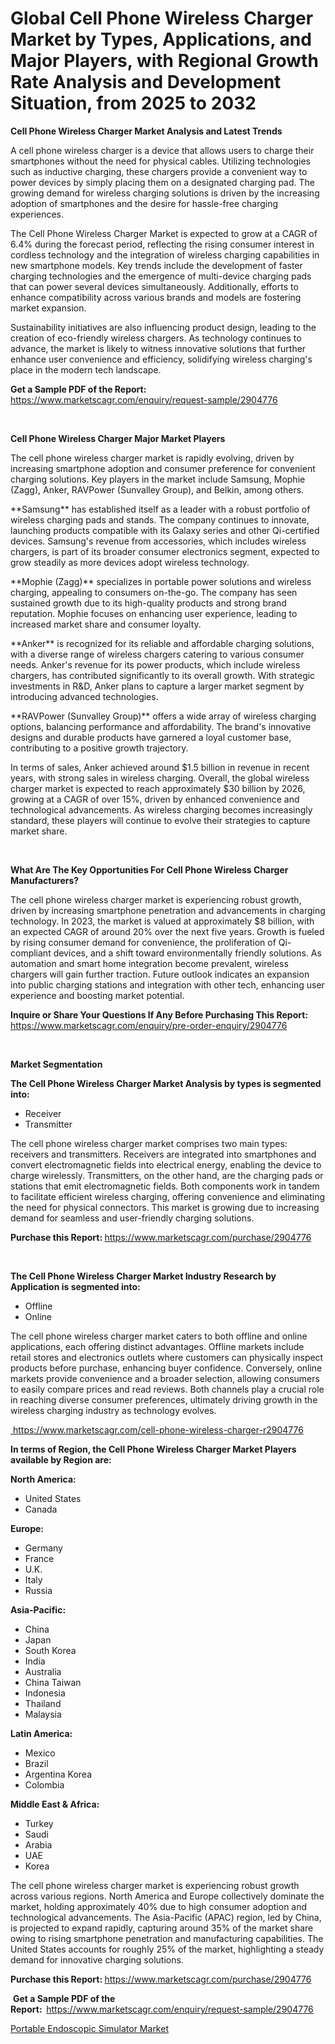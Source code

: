 <p><h1>Global Cell Phone Wireless Charger Market by Types, Applications, and Major Players, with Regional Growth Rate Analysis and Development Situation, from 2025 to 2032</h1></p><p><strong>Cell Phone Wireless Charger Market Analysis and Latest Trends</strong></p>
<p><p>A cell phone wireless charger is a device that allows users to charge their smartphones without the need for physical cables. Utilizing technologies such as inductive charging, these chargers provide a convenient way to power devices by simply placing them on a designated charging pad. The growing demand for wireless charging solutions is driven by the increasing adoption of smartphones and the desire for hassle-free charging experiences.</p><p>The Cell Phone Wireless Charger Market is expected to grow at a CAGR of 6.4% during the forecast period, reflecting the rising consumer interest in cordless technology and the integration of wireless charging capabilities in new smartphone models. Key trends include the development of faster charging technologies and the emergence of multi-device charging pads that can power several devices simultaneously. Additionally, efforts to enhance compatibility across various brands and models are fostering market expansion. </p><p>Sustainability initiatives are also influencing product design, leading to the creation of eco-friendly wireless chargers. As technology continues to advance, the market is likely to witness innovative solutions that further enhance user convenience and efficiency, solidifying wireless charging's place in the modern tech landscape.</p></p>
<p><strong>Get a Sample PDF of the Report:&nbsp;</strong> <a href="https://www.marketscagr.com/enquiry/request-sample/2904776?utm_campaign=2528&utm_medium=2&utm_source=Github&utm_content=ia&utm_term=12032025&utm_id=cell-phone-wireless-charger">https://www.marketscagr.com/enquiry/request-sample/2904776</a></p>
<p>&nbsp;</p>
<p><strong>Cell Phone Wireless Charger Major Market Players</strong></p>
<p><p>The cell phone wireless charger market is rapidly evolving, driven by increasing smartphone adoption and consumer preference for convenient charging solutions. Key players in the market include Samsung, Mophie (Zagg), Anker, RAVPower (Sunvalley Group), and Belkin, among others.</p><p>**Samsung** has established itself as a leader with a robust portfolio of wireless charging pads and stands. The company continues to innovate, launching products compatible with its Galaxy series and other Qi-certified devices. Samsung's revenue from accessories, which includes wireless chargers, is part of its broader consumer electronics segment, expected to grow steadily as more devices adopt wireless technology.</p><p>**Mophie (Zagg)** specializes in portable power solutions and wireless charging, appealing to consumers on-the-go. The company has seen sustained growth due to its high-quality products and strong brand reputation. Mophie focuses on enhancing user experience, leading to increased market share and consumer loyalty.</p><p>**Anker** is recognized for its reliable and affordable charging solutions, with a diverse range of wireless chargers catering to various consumer needs. Anker's revenue for its power products, which include wireless chargers, has contributed significantly to its overall growth. With strategic investments in R&D, Anker plans to capture a larger market segment by introducing advanced technologies.</p><p>**RAVPower (Sunvalley Group)** offers a wide array of wireless charging options, balancing performance and affordability. The brand's innovative designs and durable products have garnered a loyal customer base, contributing to a positive growth trajectory.</p><p>In terms of sales, Anker achieved around $1.5 billion in revenue in recent years, with strong sales in wireless charging. Overall, the global wireless charger market is expected to reach approximately $30 billion by 2026, growing at a CAGR of over 15%, driven by enhanced convenience and technological advancements. As wireless charging becomes increasingly standard, these players will continue to evolve their strategies to capture market share.</p></p>
<p>&nbsp;</p>
<p><strong>What Are The Key Opportunities For Cell Phone Wireless Charger Manufacturers?</strong></p>
<p><p>The cell phone wireless charger market is experiencing robust growth, driven by increasing smartphone penetration and advancements in charging technology. In 2023, the market is valued at approximately $8 billion, with an expected CAGR of around 20% over the next five years. Growth is fueled by rising consumer demand for convenience, the proliferation of Qi-compliant devices, and a shift toward environmentally friendly solutions. As automation and smart home integration become prevalent, wireless chargers will gain further traction. Future outlook indicates an expansion into public charging stations and integration with other tech, enhancing user experience and boosting market potential.</p></p>
<p><strong>Inquire or Share Your Questions If Any Before Purchasing This Report:</strong> <a href="https://www.marketscagr.com/enquiry/pre-order-enquiry/2904776?utm_campaign=2528&utm_medium=2&utm_source=Github&utm_content=ia&utm_term=12032025&utm_id=cell-phone-wireless-charger">https://www.marketscagr.com/enquiry/pre-order-enquiry/2904776</a></p>
<p>&nbsp;</p>
<p><strong>Market Segmentation</strong></p>
<p><strong>The Cell Phone Wireless Charger Market Analysis by types is segmented into:</strong></p>
<p><ul><li>Receiver</li><li>Transmitter</li></ul></p>
<p><p>The cell phone wireless charger market comprises two main types: receivers and transmitters. Receivers are integrated into smartphones and convert electromagnetic fields into electrical energy, enabling the device to charge wirelessly. Transmitters, on the other hand, are the charging pads or stations that emit electromagnetic fields. Both components work in tandem to facilitate efficient wireless charging, offering convenience and eliminating the need for physical connectors. This market is growing due to increasing demand for seamless and user-friendly charging solutions.</p></p>
<p><strong>Purchase this Report:&nbsp;</strong><a href="https://www.marketscagr.com/purchase/2904776?utm_campaign=2528&utm_medium=2&utm_source=Github&utm_content=ia&utm_term=12032025&utm_id=cell-phone-wireless-charger">https://www.marketscagr.com/purchase/2904776</a></p>
<p>&nbsp;</p>
<p><strong>The Cell Phone Wireless Charger Market Industry Research by Application is segmented into:</strong></p>
<p><ul><li>Offline</li><li>Online</li></ul></p>
<p><p>The cell phone wireless charger market caters to both offline and online applications, each offering distinct advantages. Offline markets include retail stores and electronics outlets where customers can physically inspect products before purchase, enhancing buyer confidence. Conversely, online markets provide convenience and a broader selection, allowing consumers to easily compare prices and read reviews. Both channels play a crucial role in reaching diverse consumer preferences, ultimately driving growth in the wireless charging industry as technology evolves.</p></p>
<p><a href="https://www.marketscagr.com/cell-phone-wireless-charger-r2904776?utm_campaign=2528&utm_medium=2&utm_source=Github&utm_content=ia&utm_term=12032025&utm_id=cell-phone-wireless-charger">&nbsp;https://www.marketscagr.com/cell-phone-wireless-charger-r2904776</a></p>
<p><strong>In terms of Region, the Cell Phone Wireless Charger Market Players available by Region are:</strong></p>
<p>
    <p> <strong> North America: </strong>
        <ul>
            <li>United States</li>
            <li>Canada</li>
        </ul>
        </p> 
    <p> <strong> Europe: </strong>
        <ul>
            <li>Germany</li>
            <li>France</li>
            <li>U.K.</li>
            <li>Italy</li>
            <li>Russia</li>
        </ul>
        </p> 
    <p> <strong> Asia-Pacific: </strong>
        <ul>
            <li>China</li>
            <li>Japan</li>
            <li>South Korea</li>
            <li>India</li>
            <li>Australia</li>
            <li>China Taiwan</li>
            <li>Indonesia</li>
            <li>Thailand</li>
            <li>Malaysia</li>
        </ul>
        </p> 
    <p> <strong> Latin America: </strong>
        <ul>
            <li>Mexico</li>
            <li>Brazil</li>
            <li>Argentina Korea</li>
            <li>Colombia</li>
        </ul>
        </p> 
    <p> <strong> Middle East & Africa: </strong>
        <ul>
            <li>Turkey</li>
            <li>Saudi</li>
            <li>Arabia</li>
            <li>UAE</li>
            <li>Korea</li>
        </ul>
    </p>
    </p>
<p><p>The cell phone wireless charger market is experiencing robust growth across various regions. North America and Europe collectively dominate the market, holding approximately 40% due to high consumer adoption and technological advancements. The Asia-Pacific (APAC) region, led by China, is projected to expand rapidly, capturing around 35% of the market share owing to rising smartphone penetration and manufacturing capabilities. The United States accounts for roughly 25% of the market, highlighting a steady demand for innovative charging solutions.</p></p>
<p><strong>Purchase this Report: </strong><a href="https://www.marketscagr.com/purchase/2904776?utm_campaign=2528&utm_medium=2&utm_source=Github&utm_content=ia&utm_term=12032025&utm_id=cell-phone-wireless-charger">https://www.marketscagr.com/purchase/2904776</a></p>
<p>&nbsp;<strong>Get a Sample PDF of the Report:&nbsp;&nbsp;</strong><a href="https://www.marketscagr.com/enquiry/request-sample/2904776?utm_campaign=2528&utm_medium=2&utm_source=Github&utm_content=ia&utm_term=12032025&utm_id=cell-phone-wireless-charger">https://www.marketscagr.com/enquiry/request-sample/2904776</a></p>
<p><strong></strong></p>
<p><p><a href="https://github.com/kimberjam0i/Market-Research-Report-List-1/blob/main/portable-endoscopic-simulator-market.md?utm_campaign=2528&utm_medium=2&utm_source=Github&utm_content=ia&utm_term=12032025&utm_id=cell-phone-wireless-charger">Portable Endoscopic Simulator Market</a></p></p>